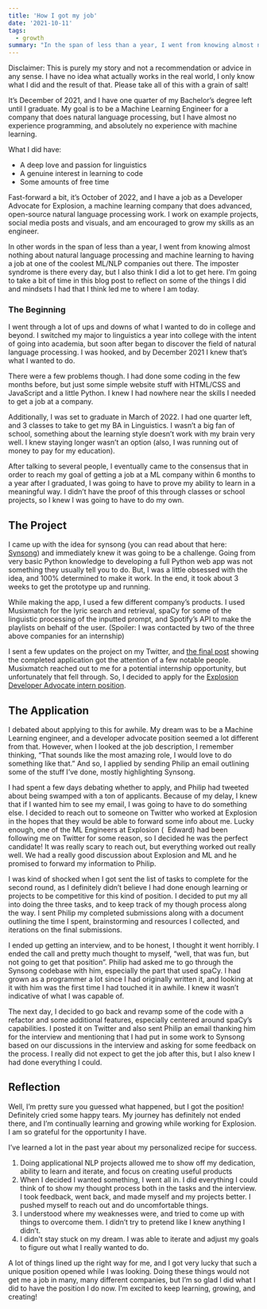 ```yaml
---
title: 'How I got my job'
date: '2021-10-11'
tags:
  - growth
summary: "In the span of less than a year, I went from knowing almost nothing about natural language processing and machine learning to having a job at one of the coolest ML/NLP companies out there. I’m going to take a bit of time in this blog post to reflect on some of the things I did and mindsets I had that I think led me to where I am today."
---
```


Disclaimer: This is purely my story and not a recommendation or advice in any sense. I have no idea what actually works in the real world, I only know what I did and the result of that. Please take all of this with a grain of salt!

It’s December of 2021, and I have one quarter of my Bachelor’s degree left until I graduate. My goal is to be a Machine Learning Engineer for a company that does natural language processing, but I have almost no experience programming, and absolutely no experience with machine learning. 

What I did have:

- A deep love and passion for linguistics
- A genuine interest in learning to code
- Some amounts of free time

Fast-forward a bit, it’s October of 2022, and I have a job as a Developer Advocate for Explosion, a machine learning company that does advanced, open-source natural language processing work. I work on example projects, social media posts and visuals, and am encouraged to grow my skills as an engineer. 

In other words in the span of less than a year, I went from knowing almost nothing about natural language processing and machine learning to having a job at one of the coolest ML/NLP companies out there. The imposter syndrome is there every day, but I also think I did a lot to get here. I’m going to take a bit of time in this blog post to reflect on some of the things I did and mindsets I had that I think led me to where I am today. 

### The Beginning

I went through a lot of ups and downs of what I wanted to do in college and beyond. I switched my major to linguistics a year into college with the intent of going into academia, but soon after began to discover the field of natural language processing. I was hooked, and by December 2021 I knew that’s what I wanted to do. 

There were a few problems though. I had done some coding in the few months before, but just some simple website stuff with HTML/CSS and JavaScript and a little Python. I knew I had nowhere near the skills I needed to get a job at a company. 

Additionally, I was set to graduate in March of 2022. I had one quarter left, and 3 classes to take to get my BA in Linguistics. I wasn’t a big fan of school, something about the learning style doesn’t work with my brain very well. I knew staying longer wasn’t an option (also, I was running out of money to pay for my education).

After talking to several people, I eventually came to the consensus that in order to reach my goal of getting a job at a ML company within 6 months to a year after I graduated, I was going to have to prove my ability to learn in a meaningful way. I didn’t have the proof of this through classes or school projects, so I knew I was going to have to do my own. 

## The Project

I came up with the idea for synsong (you can read about that here: [Synsong](https://www.notion.so/Synsong-b9adbdcb98924b16b5479859dd9257c4)) and immediately knew it was going to be a challenge. Going from very basic Python knowledge to developing a full Python web app was not something they usually tell you to do. But, I was a little obsessed with the idea, and 100% determined to make it work. In the end, it took about 3 weeks to get the prototype up and running. 

While making the app, I used a few different company’s products. I used Musixmatch for the lyric search and retrieval, spaCy for some of the linguistic processing of the inputted prompt, and Spotify’s API to make the playlists on behalf of the user. (Spoiler: I was contacted by two of the three above companies for an internship)

I sent a few updates on the project on my Twitter, and [the final post](https://twitter.com/victorialslocum/status/1467591413520998401?s=20&t=Y3A3dT5mvi3b7zRGtoVhPQ) showing the completed application got the attention of a few notable people. Musixmatch reached out to me for a potential internship opportunity, but unfortunately that fell through. So, I decided to apply for the [Explosion Developer Advocate intern position](https://twitter.com/philipvollet/status/1517420265755627523?s=20&t=Y3A3dT5mvi3b7zRGtoVhPQ).

## The Application

I debated about applying to this for awhile. My dream was to be a Machine Learning engineer, and a developer advocate position seemed a lot different from that. However, when I looked at the job description, I remember thinking, “That sounds like the most amazing role, I would love to do something like that.” And so, I applied by sending Philip an email outlining some of the stuff I’ve done, mostly highlighting Synsong. 

I had spent a few days debating whether to apply, and Philip had tweeted about being swamped with a ton of applicants. Because of my delay, I knew that if I wanted him to see my email, I was going to have to do something else. I decided to reach out to someone on Twitter who worked at Explosion in the hopes that they would be able to forward some info about me. Lucky enough, one of the ML Engineers at Explosion (
 Edward) had been following me on Twitter for some reason, so I decided he was the perfect candidate! It was really scary to reach out, but everything worked out really well. We had a really good discussion about Explosion and ML and he promised to forward my information to Philip.

I was kind of shocked when I got sent the list of tasks to complete for the second round, as I definitely didn’t believe I had done enough learning or projects to be competitive for this kind of position. I decided to put my all into doing the three tasks, and to keep track of my though process along the way. I sent Philip my completed submissions along with a document outlining the time I spent, brainstorming and resources I collected, and iterations on the final submissions.

I ended up getting an interview, and to be honest, I thought it went horribly. I ended the call and pretty much thought to myself, “well, that was fun, but not going to get that position”. Philip had asked me to go through the Synsong codebase with him, especially the part that used spaCy. I had grown as a programmer a lot since I had originally written it, and looking at it with him was the first time I had touched it in awhile. I knew it wasn’t indicative of what I was capable of. 

The next day, I decided to go back and revamp some of the code with a refactor and some additional features, especially centered around spaCy’s capabilities. I posted it on Twitter and also sent Philip an email thanking him for the interview and mentioning that I had put in some work to Synsong based on our discussions in the interview and asking for some feedback on the process. I really did not expect to get the job after this, but I also knew I had done everything I could. 

## Reflection

Well, I’m pretty sure you guessed what happened, but I got the position! Definitely cried some happy tears. My journey has definitely not ended there, and I’m continually learning and growing while working for Explosion. I am so grateful for the opportunity I have. 

I’ve learned a lot in the past year about my personalized recipe for success. 

1. Doing applicational NLP projects allowed me to show off my dedication, ability to learn and iterate, and focus on creating useful products
2. When I decided I wanted something, I went all in. I did everything I could think of to show my thought process both in the tasks and the interview. I took feedback, went back, and made myself and my projects better. I pushed myself to reach out and do uncomfortable things. 
3. I understood where my weaknesses were, and tried to come up with things to overcome them. I didn’t try to pretend like I knew anything I didn’t. 
4. I didn't stay stuck on my dream. I was able to iterate and adjust my goals to figure out what I really wanted to do.

A lot of things lined up the right way for me, and I got very lucky that such a unique position opened while I was looking. Doing these things would not get me a job in many, many different companies, but I’m so glad I did what I did to have the position I do now. I’m excited to keep learning, growing, and creating!